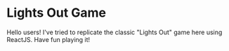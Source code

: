 # Lights Out Game

 Hello users! I've tried to replicate the classic "Lights Out" game here using ReactJS. Have fun playing it!
